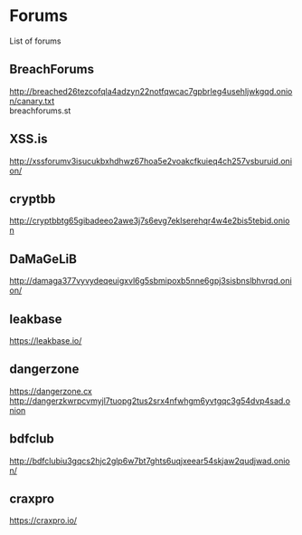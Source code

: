 # Forums
List of forums

## BreachForums
http://breached26tezcofqla4adzyn22notfqwcac7gpbrleg4usehljwkgqd.onion/canary.txt \
breachforums.st

## XSS.is
http://xssforumv3isucukbxhdhwz67hoa5e2voakcfkuieq4ch257vsburuid.onion/

## cryptbb
http://cryptbbtg65gibadeeo2awe3j7s6evg7eklserehqr4w4e2bis5tebid.onion

## DaMaGeLiB
http://damaga377vyvydeqeuigxvl6g5sbmipoxb5nne6gpj3sisbnslbhvrqd.onion/

## leakbase
https://leakbase.io/

## dangerzone 
https://dangerzone.cx \
http://dangerzkwrpcvmyjl7tuopg2tus2srx4nfwhgm6yvtgqc3g54dvp4sad.onion

## bdfclub
http://bdfclubiu3gqcs2hjc2glp6w7bt7ghts6uqjxeear54skjaw2qudjwad.onion/

## craxpro
https://craxpro.io/
